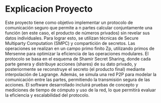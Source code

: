 # Explicacion Proyecto

Este proyecto tiene como objetivo implementar un protocolo de comunicación seguro que permite a n partes calcular conjuntamente una función (en este caso, el producto de números privados) sin revelar sus datos individuales. Para lograr esto, se utilizan técnicas de Secure Multiparty Computation (SMPC) y compartición de secretos.
Las operaciones se realizan en un campo primo finito Zp, utilizando primos de Mersenne para optimizar la eficiencia de las operaciones modulares. El protocolo se basa en el esquema de Shamir Secret Sharing, donde cada parte genera y distribuye acciones (shares) de su dato privado, y posteriormente se reconstruye el secreto (el producto final) mediante interpolación de Lagrange.
Además, se simula una red P2P para modelar la comunicación entre las partes, permitiendo la transmisión segura de las acciones. 
El software desarrollado incluirá pruebas de concepto y mediciones de tiempo de cómputo y uso de la red, lo que permitirá evaluar la eficiencia y escalabilidad del protocolo.
